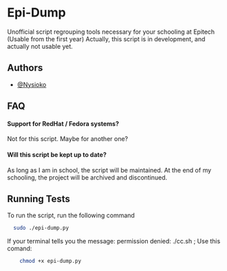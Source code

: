 
# Epi-Dump

Unofficial script regrouping tools necessary for your schooling at Epitech (Usable from the first year)
Actually, this script is in development, and actually not usable yet.


## Authors

- [@Nysioko](https://github.com/Nysioko)


## FAQ

#### Support for RedHat / Fedora systems?

Not for this script. Maybe for another one?

#### Will this script be kept up to date?

As long as I am in school, the script will be maintained. At the end of my schooling, the project will be archived and discontinued.

## Running Tests

To run the script, run the following command

```bash
  sudo ./epi-dump.py
```
If your terminal tells you the message: permission denied: ./cc.sh ; Use this comand:

```bash
    chmod +x epi-dump.py
```